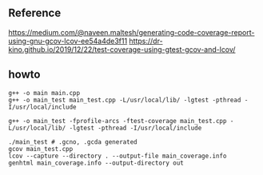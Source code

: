 ## Reference
https://medium.com/@naveen.maltesh/generating-code-coverage-report-using-gnu-gcov-lcov-ee54a4de3f11
https://dr-kino.github.io/2019/12/22/test-coverage-using-gtest-gcov-and-lcov/


## howto

    g++ -o main main.cpp    
    g++ -o main_test main_test.cpp -L/usr/local/lib/ -lgtest -pthread -I/usr/local/include

    g++ -o main_test -fprofile-arcs -ftest-coverage main_test.cpp -L/usr/local/lib/ -lgtest -pthread -I/usr/local/include
    
    ./main_test # .gcno, .gcda generated
    gcov main_test.cpp
    lcov --capture --directory . --output-file main_coverage.info
    genhtml main_coverage.info --output-directory out
